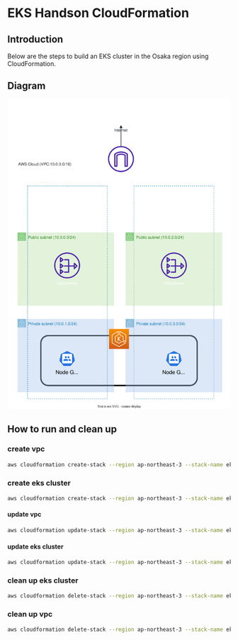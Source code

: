 # EKS Handson CloudFormation

## Introduction

Below are the steps to build an EKS cluster in the Osaka region using CloudFormation.

## Diagram

![img](./diagram/eks-handson-cfn.svg)

## How to run and clean up

### create vpc

```sh
aws cloudformation create-stack --region ap-northeast-3 --stack-name eks-handson-vpc --template-body file://eks-handson-vpc.yml
```

### create eks cluster

```sh
aws cloudformation create-stack --region ap-northeast-3 --stack-name eks-handson-cluster --template-body file://eks-handson-cluster.yml --capabilities CAPABILITY_NAMED_IAM
```

#### update vpc

```sh
aws cloudformation update-stack --region ap-northeast-3 --stack-name eks-handson-vpc --template-body file://eks-handson-vpc.yml
```

#### update eks cluster

```sh
aws cloudformation update-stack --region ap-northeast-3 --stack-name eks-handson-cluster --template-body file://eks-handson-cluster.yml
```

### clean up eks cluster

```sh
aws cloudformation delete-stack --region ap-northeast-3 --stack-name eks-handson-cluster
```

### clean up vpc

```sh
aws cloudformation delete-stack --region ap-northeast-3 --stack-name eks-handson-vpc
```
